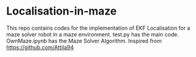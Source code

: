 # Localisation-in-maze

This repo contains codes for the implementation of EKF Localisation for a maze solver robot in a maze environment. test.py has the main code.
OwnMaze.ipynb has the Maze Solver Algorithm.
Inspired from https://github.com/Attila94
